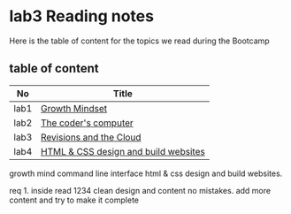 # lab3 Reading notes

 Here is the table of content for the topics we read during the Bootcamp
 
## table of content
 
 |No   | Title |
 |-----|------|
 |lab1 | [Growth Mindset](https://yazansneneh.github.io/reading-notes/)                                   |
 |lab2 | [The coder's computer](https://yazansneneh.github.io/reading-notes/lab2-read.md)                 |
 |lab3 | [Revisions and the Cloud](https://yazansneneh.github.io/lab3/lab3.md)                            |
 |lab4 | [HTML & CSS design and build websites](https://yazansneneh.github.io/reading-notes/lab3-read.md) |
 
 growth mind
 command line interface
 html & css design and build websites.
 
 
 req 1. inside read 1234
     clean design and content no mistakes.
     add more content and try to make it complete

